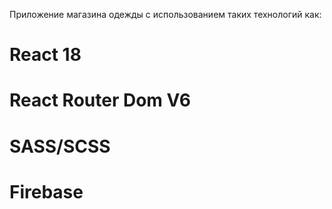 Приложение магазина одежды с использованием таких технологий как:
# React 18
# React Router Dom V6
# SASS/SCSS
# Firebase
